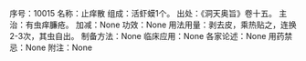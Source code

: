 序号：10015
名称：止痒散
组成：活虾蟆1个。
出处：《洞天奥旨》卷十五。
主治：有虫痒臁疮。
加减：None
功效：None
用法用量：剥去皮，乘热贴之，连换2-3次，其虫自出。
制备方法：None
临床应用：None
各家论述：None
用药禁忌：None
附注：None
